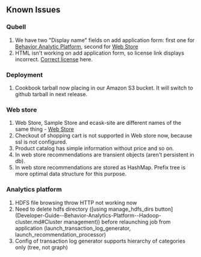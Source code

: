 Known Issues
------------

### Qubell ###

1. We have two "Display name" fields on add application form: first one for [Behavior Analytic Platform](Developer-Guide--Behavior-Analytics-Platform--Overview.md), second for [Web Store](Developer-Guide--Web-Store--Overview.md)
1. HTML isn't working on add application form, so license link displays incorrect. [Correct license](/LICENSE) here.

### Deployment ###

1. Cookbook tarball now placing in our Amazon S3 bucket. It will switch to github tarball in next release.

### Web store ###

1. Web Store, Sample Store and ecask-site are different names of the same thing - [Web Store](Developer-Guide--Web-Store--Overview.md)
1. Checkout of shopping cart is not supported in Web store now, because ssl is not configured.
1. Product catalog has simple information without price and so on.
1. In web store recommendations are transient objects (aren't persistent in db).
1. In web store recommendations are stored as HashMap. Prefix tree is more optimal data structure for this purpose.

### Analytics platform ###

1. HDFS file browsing throw HTTP not working now 
1. Need to delete hdfs directory ([using manage_hdfs_dirs button](Developer-Guide--Behavior-Analytics-Platform--Hadoop-cluster.md#Cluster management)) before relaunching job from application (launch_transaction_log_generator, launch_recommendation_processor)
1. Config of transaction log generator supports hierarchy of categories only (tree, not graph)
